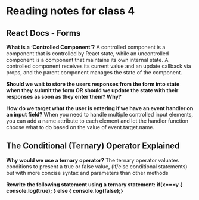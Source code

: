 # Reading notes for class 4

## React Docs - Forms

**What is a ‘Controlled Component’?**
A controlled component is a component that is controlled by React state, while an uncontrolled component is a component that maintains its own internal state. A controlled component receives its current value and an update callback via props, and the parent component manages the state of the component.

**Should we wait to store the users responses from the form into state when they submit the form OR should we update the state with their responses as soon as they enter them? Why?**


**How do we target what the user is entering if we have an event handler on an input field?**
When you need to handle multiple controlled input elements, you can add a name attribute to each element and let the handler function choose what to do based on the value of event.target.name.

## The Conditional (Ternary) Operator Explained

**Why would we use a ternary operator?**
The ternary operator valuates conditions to present a true or false value, (if/else conditional statements) but with more concise syntax and parameters than other methods

**Rewrite the following statement using a ternary statement:**
**if(x===y {**
    **console.log(true);**
**} else { console.log(false);}**
